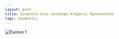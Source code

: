 ```yaml
---
layout: post
title: Συναυλία στην κατάληψη Κτήματος Πραποπούλου
tags: συναυλίες
---
```


![Εικόνα 1](https://chief.github.io/public/images/lives/23-06-2017.jpg)

